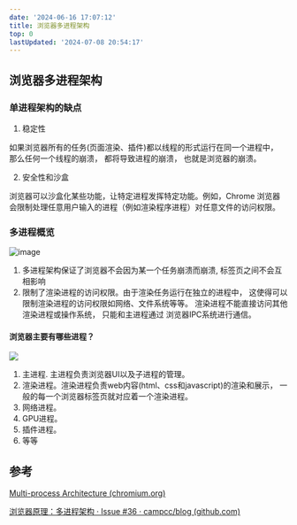 ```yaml
---
date: '2024-06-16 17:07:12'
title: 浏览器多进程架构
top: 0
lastUpdated: '2024-07-08 20:54:17'
---
```


## 浏览器多进程架构

### 单进程架构的缺点

1. 稳定性

如果浏览器所有的任务(页面渲染、插件)都以线程的形式运行在同一个进程中， 那么任何一个线程的崩溃， 都将导致进程的崩溃， 也就是浏览器的崩溃。

2. 安全性和沙盒

浏览器可以沙盒化某些功能，让特定进程发挥特定功能。例如，Chrome 浏览器会限制处理任意用户输入的进程（例如渲染程序进程）对任意文件的访问权限。



### 多进程概览

![image](https://trudbot-md-img.oss-cn-shanghai.aliyuncs.com/arch.png)

1. 多进程架构保证了浏览器不会因为某一个任务崩溃而崩溃, 标签页之间不会互相影响
2. 限制了渲染进程的访问权限。由于渲染任务运行在独立的进程中， 这使得可以限制渲染进程的访问权限如网络、文件系统等等。 渲染进程不能直接访问其他渲染进程或操作系统， 只能和主进程通过 浏览器IPC系统进行通信。

#### 浏览器主要有哪些进程？

![](https://trudbot-md-img.oss-cn-shanghai.aliyuncs.com/%E6%88%AA%E5%B1%8F2024-06-16%20%E4%B8%8B%E5%8D%886.34.59.png)

1. 主进程. 主进程负责浏览器UI以及子进程的管理。
2. 渲染进程。渲染进程负责web内容(html、css和javascript)的渲染和展示， 一般的每一个浏览器标签页就对应着一个渲染进程。
3. 网络进程。
4. GPU进程。
5. 插件进程。
6. 等等



## 参考

[Multi-process Architecture (chromium.org)](https://www.chromium.org/developers/design-documents/multi-process-architecture/)

[浏览器原理：多进程架构 · Issue #36 · campcc/blog (github.com)](https://github.com/campcc/blog/issues/36)
